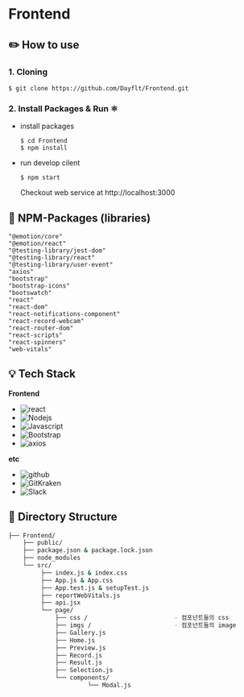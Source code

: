 # Frontend

## ✏️ How to use

  ### 1. Cloning
  ```
  $ git clone https://github.com/Dayflt/Frontend.git
  ```

  ### 2. Install Packages & Run ⚛️
  - install packages
    ```
    $ cd Frontend
    $ npm install
    ```
  - run develop cilent
    ```
    $ npm start
    ```
    Checkout web service at http://localhost:3000
    
    
    
## 🧾 NPM-Packages (libraries)
    "@emotion/core"
    "@emotion/react"
    "@testing-library/jest-dom"
    "@testing-library/react"
    "@testing-library/user-event"
    "axios"
    "bootstrap"
    "bootstrap-icons"
    "bootswatch"
    "react"
    "react-dom"
    "react-notifications-component"
    "react-record-webcam"
    "react-router-dom"
    "react-scripts"
    "react-spinners"
    "web-vitals"


## 💡 Tech Stack
  **Frontend**
  - ![react](https://img.shields.io/badge/react-v17.0.2-9cf?logo=react) 
  - ![Nodejs](https://img.shields.io/badge/Nodejs-v14.16.0-blue?logo=node.js)   
  - ![Javascript](https://img.shields.io/badge/javascript-ES6+-yellow?logo=javascript) 
  - ![Bootstrap](https://img.shields.io/badge/bootstrap-v1.4.3-9cf?logo=bootstrap) 
  - ![axios](https://img.shields.io/badge/axios-v0.21.1-9cf?color=purple)
  
  **etc**
  - ![github](https://img.shields.io/badge/github-gray?logo=github) 
  - ![GitKraken](https://img.shields.io/badge/GitKraken-gray?logo=GitKraken)  
  - ![Slack](https://img.shields.io/badge/Slack-4A154B?style=for-the-badge&logo=slack&logoColor=white)

## 🔧 Directory Structure
```bash
├── Frontend/
    ├── public/    
    ├── package.json & package.lock.json 
    ├── node_modules
    └── src/ 
         ├── index.js & index.css
         ├── App.js & App.css
         ├── App.test.js & setupTest.js 
         ├── reportWebVitals.js
         ├── api.jsx             
         └── page/
   	         ├── css /                        - 컴포넌트들의 css
   	         ├── imgs /                       - 컴포넌트들의 image
   	         ├── Gallery.js          
   	         ├── Home.js         
   	         ├── Preview.js         
   	         ├── Record.js         
   	         ├── Result.js        
   	         ├── Selection.js  
   	         └── components/  
                      └── Modal.js
                   
```  
